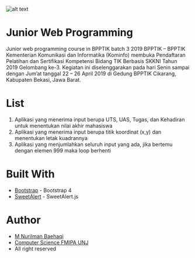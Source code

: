 ![alt text](https://pbs.twimg.com/profile_images/745084398224060416/QApmlVNy_400x400.jpg)

# Junior Web Programming
Junior web programming course in BPPTIK batch 3 2019
BPPTIK – BPPTIK Kementerian Komunikasi dan Informatika (Kominfo) membuka Pendaftaran Pelatihan dan Sertifikasi Kompetensi Bidang TIK Berbasis SKKNI Tahun 2019 Gelombang ke-3. Kegiatan ini diselenggarakan pada hari Senin sampai dengan Jum’at tanggal 22 – 26 April 2019 di Gedung BPPTIK Cikarang, Kabupaten Bekasi, Jawa Barat.

# List
1. Aplikasi yang menerima input berupa UTS, UAS, Tugas, dan Kehadiran untuk menentukan nilai akhir mahasiswa
2. Aplikasi yang menerima input berupa titik koordinat (x,y) dan menentukan letak kuadrannya
3. Aplikasi yang menjumlahkan seluruh input yang ada, jika bertemu dengan elemen 999 maka loop berhenti

# Built With

* [Bootstrap](https://getbootstrap.com) - Bootstrap 4
* [SweetAlert](https://sweetalert.js.org/guides/) - SweetAlert.js


# Author
* [M Nurilman Baehaqi](https://instagram.com/moxspoy)
* [Computer Science FMIPA UNJ](https://unj.ac.id)
* All right reserved
